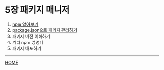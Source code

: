 # 5장 패키지 매니저

1. [npm 알아보기](./01.md)
2. [package.json으로 패키지 관리하기](./02.md)
3. 패키지 버전 이해하기
4. 기타 npm 명령어
5. 패키지 배포하기

-----
[HOME](../../README.md)
